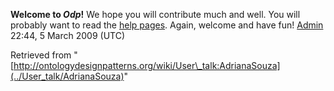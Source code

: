 __Welcome to _Odp_!__ We hope you will contribute much and well. 
You will probably want to read the [help pages](http://ontologydesignpatterns.org/wiki/Help:Contents "Help:Contents"). Again, welcome and have fun! [Admin](../User/ValentinaPresutti "User:ValentinaPresutti") 22:44, 5 March 2009 (UTC)





Retrieved from "[http://ontologydesignpatterns.org/wiki/User\_talk:AdrianaSouza](../User_talk/AdrianaSouza)"